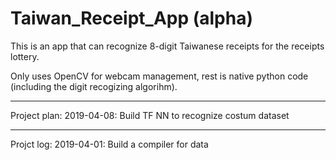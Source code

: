 # Taiwan_Receipt_App (alpha)

This is an app that can recognize 8-digit Taiwanese receipts for the receipts lottery.

Only uses OpenCV for webcam management, rest is native python code (including the digit recogizing algorihm).

_____________________________________________________________________
Project plan:
2019-04-08: Build TF NN to recognize costum dataset



_____________________________________________________________________
Projct log: 
2019-04-01: Build a compiler for data
